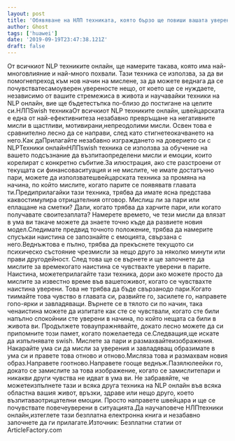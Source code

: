 ```yaml
---
layout: post
title: 'Обявяване на НЛП техниката, която бързо ще повиши вашата увереност'
author: Ghost
tags: ['huawei']
date: '2019-09-19T23:47:38.121Z'
draft: false
---
```


От всичкиот NLP техниките онлайн, ще намерите такава, която има най-многовлияние и най-много похвали. Тази техника се използва, за да ви помогнепреход към нов начин на мислене, за да можете веднага да се почувстватесамоуверен.увереносте нещо, от което ще се нуждаете, независимо от вашите стремежиса в живота и научавайки техники на NLP онлайн, вие ще бъдетестъпка по-близо до постигане на целите си.НЛПSwish техникаОт всичкиот NLP техниките онлайн, швейцарската е една от най-ефективнитеза незабавно превръщане на негативните мисли в щастливи, мотивирани,непреодолими мисли. Освен това е сравнително лесно да се направи, след като стигнетеокачването на него.Как даПрилагайте незабавно изграждането на доверието си с NLPТехники онлайнНЛПswish техника се използва за обучение на вашето подсъзнание да възпитаопределени мисли и емоции, които корелират с конкретно събитие.За илюстрация, ако сте разстроени от текущата си финансоваситуация и не мислите, че имате достатъчно пари, можете да използватешвейцарската техника за промяна на начина, по който мислите, когато парите се появяватв главата ти.Предиприлагайки тази техника, трябва да имате ясна представа каквостимулира отрицателния отговор. Мислиш ли за пари или еплащане на сметки? Дали, когато трябва да харчите пари, или когато получавате своитезаплата? Намерете времето, че тези мисли да влязат в ума ви такаче можете да знаете точно къде да развиете новия модел.Следимате предвид точното положение, трябва да намерите спусъкаи наистина се запознайте с емоцията, свързана с него.Веднъжтова е пълно, трябва да прекъснете текущото си психическо състояние чрезмисли за нещо друго за няколко минути или прави другодейност. След това ще се върнете и ще започнете да мислите за времекогато наистина се чувствахте уверени в парите. Наистина, можетеприлагайте тази техника, дори ако можете просто да мислите за известно време във вашетоживот, когато се чувствахте наистина уверени. Това не трябва да бъде свързанодо пари.Когато тиимайте това чувство в главата си, развийте го, засилете го, направете гопо-ярки и завладяващи. Върнете се в тялото си по начин, така ченаистина можете да изпитате как сте се чувствали, когато сте били напълно спокойнии сте уверени в начина, по който нещата са били в живота ви. Продължете товаупражнявайте, докато лесно можете да си припомните този памет, когато пожелаетеда се.Следващия,ще искате да изпълнявате swish. Мислете за пари и размахвайтеизображения. Накарайте ума си да мисли за уверения и завладяващ образимате в ума си и правете това отново и отново.Мисляза това и размахвам новия образ.Направете гоотново.Направете гооще веднъж.Пазялюлеейки го, докато се замислите за това изображение, когато се замислитепари и никакви други чувства не идват в ума ви. Не забравяйте, че можетеизпълнете тази и всяка друга техника на NLP онлайн във всяка областна вашия живот, връзки, здраве или нещо друго, което възпитаваотрицателни емоции. Просто направете швейцара и ще се почувствате повечеуверени в ситуацията.Да научаповече НЛПтехники онлайн,изтеглете тази безплатна електронна книга и незабавно започнете да ги прилагате.Източник: Безплатни статии от ArticleFactory.com
